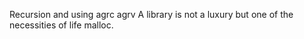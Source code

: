 Recursion
 and using   agrc agrv
 A library is not a luxury but one of the necessities of life
malloc.
